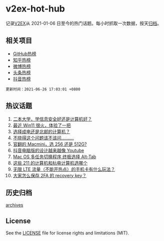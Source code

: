 # v2ex-hot-hub

 记录[V2EX](https://www.v2ex.com/)从 2021-01-06 日至今的热门话题。每小时抓取一次数据，按天[归档](archives)。
 
 ## 相关项目

- [GitHub热榜](https://github.com/snaildev/github-hot-hub)
- [知乎热榜](https://github.com/snaildev/zhihu-hot-hub)
- [微博热榜](https://github.com/snaildev/weibo-hot-hub)
- [头条热榜](https://github.com/snaildev/toutiao-hot-hub)
- [抖音热榜](https://github.com/snaildev/douyin-hot-hub)


 `更新时间：2021-06-26 17:03:01 +0800`

## 热议话题

1. [二本大学，学信息安全好还是计算机好？](https://www.v2ex.com/t/785811)
1. [最近 Win11 很火，体验了一把](https://www.v2ex.com/t/785901)
1. [选择成电还是北邮的计算机？](https://www.v2ex.com/t/785907)
1. [不晓得这个问题该不该问..........](https://www.v2ex.com/t/785837)
1. [官翻的 Macmini，选 256 还是 512G?](https://www.v2ex.com/t/785806)
1. [抖音电脑版的设计越来越像 Youtube](https://www.v2ex.com/t/785875)
1. [Mac OS 多任务切换程序 终极选择 Alt-Tab](https://www.v2ex.com/t/785807)
1. [这些 211 的计算机和杭电计算机选哪个](https://www.v2ex.com/t/785919)
1. [无限 LTE 流量（不能开热点）的手机卡有什么玩法？](https://www.v2ex.com/t/785861)
1. [大家怎么保存 2FA 的 recovery key？](https://www.v2ex.com/t/785855)

## 历史归档

[archives](archives)

## License

See the [LICENSE](LICENSE) file for license rights and limitations (MIT).
